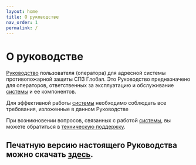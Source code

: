 ```yaml
---
layout: home
title: О руководстве
nav_order: 1
permalink: /
---
```


# О руководстве

[Руководство] пользователя (оператора) для адресной системы противопожарной защиты СПЗ Глобал. Это Руководство предназначено для операторов, ответственных за эксплуатацию и обслуживание <a href="/gk_manual/docs/global_system">системы</a> и ее компонентов.

Для эффективной работы <a href="/gk_manual/docs/global_system">системы</a> необходимо соблюдать все требования, изложенные в данном Руководстве

При возникновении вопросов, связанных с работой <a href="/gk_manual/docs/global_system">системы</a>, вы можете обратиться в <a target="_blank" href="https://products.rubezh.ru/support/">техническую поддержку</a>.

Печатную версию настоящего Руководства можно скачать [здесь]().
---
[Руководство]: /gk_manual/docs/global_system
